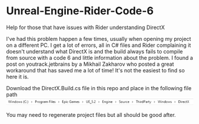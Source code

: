 # Unreal-Engine-Rider-Code-6
 Help for those that have issues with Rider understanding DirectX

I've had this problem happen a few times, usually when opening my project on a different PC. I get a lot of errors, all in C# files and Rider complaining it doesn't understand what DirectX is and the build always fails to compile from source with a code 6 and little information about the problem.
I found a post on youtrack.jetbrains by a Mikhail Zakharov who posted a great workaround that has saved me a lot of time! It's not the easiest to find so here it is.

Download the DirectX.Build.cs file in this repo and place in the following file path
![alt text](https://github.com/jayvicks86/Unreal-Engine-Rider-Code-6/blob/main/FIle_Path.png)

You may need to regenerate project files but all should be good after.
